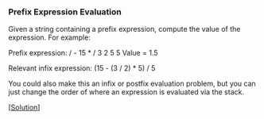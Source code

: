 ### Prefix Expression Evaluation

Given a string containing a prefix expression, compute the value of the expression. For example:

Prefix expression:
/ - 15 * / 3 2 5 5
Value = 1.5

Relevant infix expression:
(15 - (3 / 2) * 5) / 5

You could also make this an infix or postfix evaluation problem, but you can just change the order
of where an expression is evaluated via the stack.

\[[Solution](solution.cpp)\]
